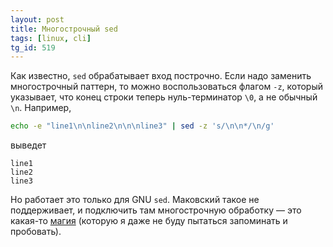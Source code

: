 ```yaml
---
layout: post
title: Многострочный sed
tags: [linux, cli]
tg_id: 519
---
```

Как известно, `sed` обрабатывает вход построчно. Если надо заменить многострочный паттерн, то можно воспользоваться флагом `-z`, который указывает, что конец строки теперь нуль-терминатор `\0`, а не обычный `\n`. Например,
```sh
echo -e "line1\n\nline2\n\n\nline3" | sed -z 's/\n\n*/\n/g'
```
выведет
```
line1
line2
line3
```

Но работает это только для GNU `sed`. Маковский такое не поддерживает, и подключить там многострочную обработку — это какая-то [магия](https://www.gnu.org/software/sed/manual/html_node/Text-search-across-multiple-lines.html) (которую я даже не буду пытаться запоминать и пробовать).
